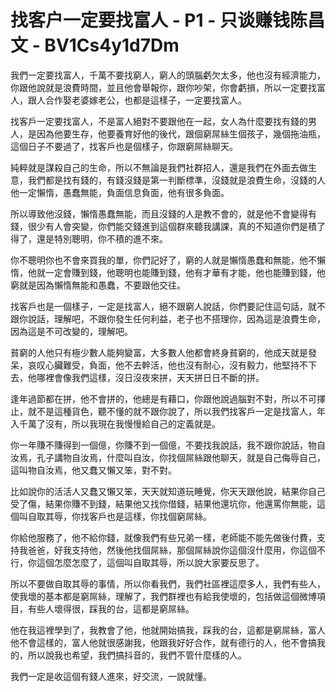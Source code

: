 # 找客户一定要找富人 - P1 - 只谈赚钱陈昌文 - BV1Cs4y1d7Dm

我們一定要找富人，千萬不要找窮人，窮人的頭腦虧欠太多，他也沒有經濟能力，你跟他說就是浪費時間，並且他會舉報你，跟你吵架，你會虧損，所以一定要找富人，跟人合作娶老婆嫁老公，也都是這樣子，一定要找富人。

找客戶一定要找富人，不是富人絕對不要跟他在一起，女人為什麼要找有錢的男人，是因為他要生存，他要養育好他的後代，跟個窮屌絲生個孩子，幾個拖油瓶，這個日子不要過了，找客戶也是個樣子，你跟窮屌絲聊天。

純粹就是謀殺自己的生命，所以不無論是我們社群招人，還是我們在外面去做生意，我們都是找有錢的，有錢沒錢是第一判斷標準，沒錢就是浪費生命，沒錢的人他一定懶惰，愚蠢無能，負面信息負面，他有很多負面。

所以導致他沒錢，懶惰愚蠢無能，而且沒錢的人是教不會的，就是他不會變得有錢，很少有人會突變，你們能交錢進到這個群來聽我講課，真的不知道你們是積了得了，還是特別聰明，你不積的進不來。

你不聰明你也不會來買我的單，你們記好了，窮的人就是懶惰愚蠢和無能，他不懶惰，他就一定會賺到錢，他聰明也能賺到錢，他有才華有才能，他也能賺到錢，他窮就是因為懶惰無能和愚蠢，不要跟他交往。

找客戶也是一個樣子，一定是找富人，絕不跟窮人說話，你們要記住這句話，就不跟你說話，理解吧，不跟你發生任何利益，老子也不搭理你，因為這是浪費生命，因為這是不可改變的，理解吧。

貧窮的人他只有極少數人能夠變富，大多數人他都會終身貧窮的，他成天就是發呆，哀叹心臟難受，負面，他不去幹活，他也沒有耐心，沒有毅力，他堅持不下去，他哪裡會像我們這樣，沒日沒夜來拼，天天拼日日不斷的拼。

逢年過節都在拼，他不會拼的，他總是有藉口，你跟他說過腦對不對，所以不可擇止，就不是這種貨色，聽不懂的就不跟你說了，所以我們找客戶一定是找富人，年入千萬了沒有，所以我現在我慢慢給自己的定義就是。

你一年賺不賺得到一個億，你賺不到一個億，不要找我說話，我不跟你說話，物自汝焉，孔子講物自汝焉，什麼叫自汝，你找個屌絲跟他聊天，就是自己侮辱自己，這叫物自汝焉，他又蠢又懶又笨，對不對。

比如說你的活活人又蠢又懶又笨，天天就知道玩睡覺，你天天跟他說，結果你自己受了傷，結果你賺不到錢，結果他又找你借錢，結果他還坑你，他還罵你無能，這個叫自取其辱，你找客戶也是這樣，你找個窮屌絲。

你給他服務了，他不給你錢，就像我們有些兄弟一樣，老師能不能先做後付費，支持我爸爸，好我支持他，然後他找個屌絲，那個屌絲說你這個沒什麼用，你這個不行，你這個怎麼怎麼了，這個叫自取其辱，所以說大家要反思了。

所以不要做自取其辱的事情，所以你看我們，我們社區裡這麼多人，我們有些人，使我壞的基本都是窮屌絲，理解了，我們群裡也有給我使壞的，包括做這個微博項目，有些人壞得很，踩我的台，這都是窮屌絲。

他在我這裡學到了，我教會了他，他就開始搞我，踩我的台，這都是窮屌絲，富人他不會這樣的，富人他就很感謝我，他跟我好好合作，就有德行的人，他不會搞我的，所以說我也希望，我們搞抖音的，我們不管什麼樣的人。

我們一定是收這個有錢人進來，好交流，一說就懂。